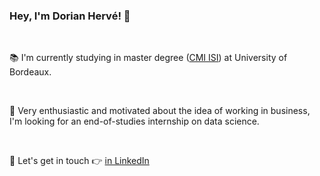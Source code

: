 ### Hey, I'm Dorian Hervé! 👋

<!--
**dorianherve/dorianherve** is a ✨ _special_ ✨ repository because its `README.md` (this file) appears on your GitHub profile.

Here are some ideas to get you started:

- 🔭 I’m currently working on ...
- 🌱 I’m currently learning ...
- 👯 I’m looking to collaborate on ...
- 🤔 I’m looking for help with ...
- 💬 Ask me about ...
- 📫 How to reach me: ...
- 😄 Pronouns: ...
- ⚡ Fun fact: ...
Currently improving my machine learning skills, 
-->

</br>

📚 I'm currently studying in master degree (<a href='https://uf-mi.u-bordeaux.fr/sites/cmi-isi/'>CMI ISI</a>) at University of Bordeaux.

</br>

👊 Very enthusiastic and motivated about the idea of working in business, I'm looking for an end-of-studies internship on data science.

</br>

🤝 Let's get in touch 👉 <a href='https://www.linkedin.com/in/dorianherve'>in LinkedIn</a>
